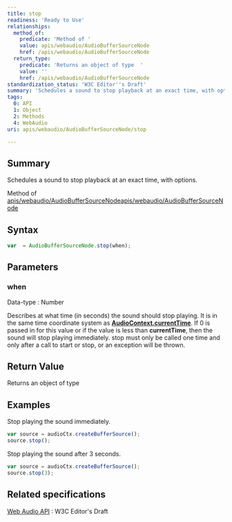 ```yaml
---
title: stop
readiness: 'Ready to Use'
relationships:
  method_of:
    predicate: 'Method of '
    value: apis/webaudio/AudioBufferSourceNode
    href: /apis/webaudio/AudioBufferSourceNode
  return_type:
    predicate: 'Returns an object of type  '
    value: ''
    href: /apis/webaudio/AudioBufferSourceNode
standardization_status: 'W3C Editor''s Draft'
summary: 'Schedules a sound to stop playback at an exact time, with options.'
tags:
  0: API
  1: Object
  2: Methods
  4: WebAudio
uri: apis/webaudio/AudioBufferSourceNode/stop

---
```

## Summary

Schedules a sound to stop playback at an exact time, with options.

Method of [apis/webaudio/AudioBufferSourceNode](/apis/webaudio/AudioBufferSourceNode)[apis/webaudio/AudioBufferSourceNode](/apis/webaudio/AudioBufferSourceNode)

## Syntax

``` js
var  = AudioBufferSourceNode.stop(when);
```

## Parameters

### when

 Data-type
:   Number

 Describes at what time (in seconds) the sound should stop playing. It is in the same time coordinate system as [**AudioContext.currentTime**](/apis/webaudio/AudioContext/currentTime). If 0 is passed in for this value or if the value is less than **currentTime**, then the sound will stop playing immediately. stop must only be called one time and only after a call to start or stop, or an exception will be thrown.

## Return Value

Returns an object of type

## Examples

Stop playing the sound immediately.

``` js
var source = audioCtx.createBufferSource();
source.stop();
```

Stop playing the sound after 3 seconds.

``` js
var source = audioCtx.createBufferSource();
source.stop(3);
```

## Related specifications

[Web Audio API](http://webaudio.github.io/web-audio-api/)
:   W3C Editor's Draft
